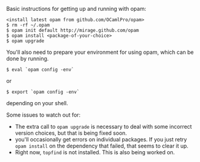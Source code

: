 Basic instructions for getting up and running with opam:

    <install latest opam from github.com/OCamlPro/opam>
    $ rm -rf ~/.opam
    $ opam init default http://mirage.github.com/opam
    $ opam install <package-of-your-choice>
    $ opam upgrade

You'll also need to prepare your environment for using opam, which can be done by running.

    $ eval `opam config -env`

or 
    
    $ export `opam config -env`

depending on your shell.

Some issues to watch out for:

  - The extra call to  `opam upgrade` is necessary to deal with some
    incorrect version choices, but that is being fixed soon.
  - you'll occasionally get errors on individual packages.  If you
    just retry `opam install` on the dependency that failed, that
    seems to clear it up.
  - Right now, `topfind` is not installed.  This is also being worked
    on.
  

